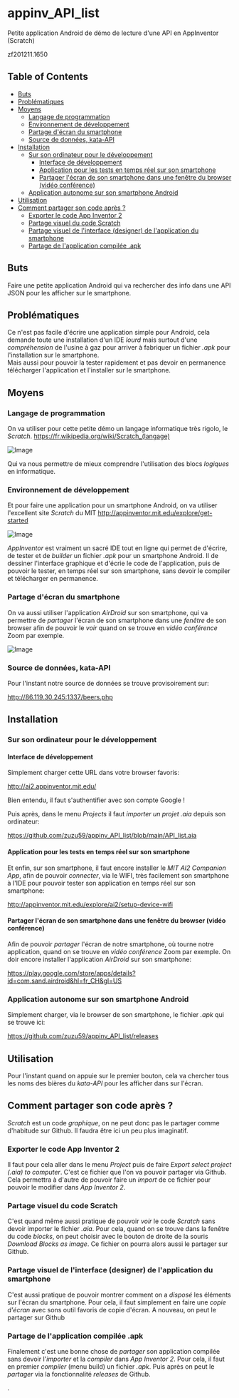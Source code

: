 # appinv_API_list
Petite application Android de démo de lecture d'une API en AppInventor (Scratch)

zf201211.1650

<!-- TOC titleSize:2 tabSpaces:2 depthFrom:1 depthTo:6 withLinks:1 updateOnSave:1 orderedList:0 skip:1 title:1 charForUnorderedList:* -->
## Table of Contents
* [Buts](#buts)
* [Problématiques](#problématiques)
* [Moyens](#moyens)
  * [Langage de programmation](#langage-de-programmation)
  * [Environnement de développement](#environnement-de-développement)
  * [Partage d'écran du smartphone](#partage-décran-du-smartphone)
  * [Source de données, kata-API](#source-de-données-kata-api)
* [Installation](#installation)
  * [Sur son ordinateur pour le développement](#sur-son-ordinateur-pour-le-développement)
    * [Interface de développement](#interface-de-développement)
    * [Application pour les tests en temps réel sur son smartphone](#application-pour-les-tests-en-temps-réel-sur-son-smartphone)
    * [Partager l'écran de son smartphone dans une fenêtre du browser (vidéo conférence)](#partager-lécran-de-son-smartphone-dans-une-fenêtre-du-browser-vidéo-conférence)
  * [Application autonome sur son smartphone Android](#application-autonome-sur-son-smartphone-android)
* [Utilisation](#utilisation)
* [Comment partager son code après ?](#comment-partager-son-code-après-)
  * [Exporter le code App Inventor 2](#exporter-le-code-app-inventor-2)
  * [Partage visuel du code Scratch](#partage-visuel-du-code-scratch)
  * [Partage visuel de l'interface (designer) de l'application du smartphone](#partage-visuel-de-linterface-designer-de-lapplication-du-smartphone)
  * [Partage de l'application compilée .apk](#partage-de-lapplication-compilée-apk)
<!-- /TOC -->


## Buts
Faire une petite application Android qui va rechercher des info dans une API JSON pour les afficher sur le smartphone.


## Problématiques
Ce n'est pas facile d'écrire une application simple pour Android, cela demande toute une installation d'un IDE *lourd* mais surtout d'une *compréhension* de l'usine à gaz pour arriver à fabriquer un fichier *.apk* pour l'installation sur le smartphone.<br>
 Mais aussi pour pouvoir la tester rapidement et pas devoir en permanence télécharger l'application et l'installer sur le smartphone.


## Moyens
### Langage de programmation
On va utiliser pour cette petite démo un langage informatique très rigolo, le *Scratch*.
https://fr.wikipedia.org/wiki/Scratch_(langage)

![Image](https://raw.githubusercontent.com/zuzu59/appinv_API_list/main/img/code_scratch_hello_world.png)

Qui va nous permettre de mieux comprendre l'utilisation des blocs *logiques* en informatique.


### Environnement de développement
Et pour faire une application pour un smartphone Android, on va utiliser l'excellent site *Scratch* du MIT
http://appinventor.mit.edu/explore/get-started

![Image](https://raw.githubusercontent.com/zuzu59/appinv_API_list/main/img/screen_designer.png)

*AppInventor* est vraiment un sacré IDE tout en ligne qui permet de d'écrire, de tester et de *builder* un fichier *.apk* pour un smartphone Android.
Il de dessiner l'interface graphique et d'écrie le code de l'application, puis de pouvoir le tester, en temps réel sur son smartphone, sans devoir le compiler et télécharger en permanence.


### Partage d'écran du smartphone
On va aussi utiliser l'application *AirDroid* sur son smartphone, qui va permettre de *partager* l'écran de son smartphone dans une *fenêtre* de son browser afin de pouvoir le *voir* quand on se trouve en *vidéo conférence* Zoom par exemple.

![Image](https://raw.githubusercontent.com/zuzu59/appinv_API_list/main/img/airdroid.png)


### Source de données, kata-API
Pour l'instant notre source de données se trouve provisoirement sur:

http://86.119.30.245:1337/beers.php



## Installation
### Sur son ordinateur pour le développement
#### Interface de développement
Simplement charger cette URL dans votre browser favoris:

http://ai2.appinventor.mit.edu/

Bien entendu, il faut s'authentifier avec son compte Google !

Puis après, dans le menu *Projects* il faut *importer un projet .aia* depuis son ordinateur:

https://github.com/zuzu59/appinv_API_list/blob/main/API_list.aia


#### Application pour les tests en temps réel sur son smartphone
Et enfin, sur son smartphone, il faut encore installer le *MIT AI2 Companion App*, afin de pouvoir *connecter*, via le WIFI, très facilement son smartphone à l'IDE pour pouvoir tester son application en temps réel sur son smartphone:

http://appinventor.mit.edu/explore/ai2/setup-device-wifi


#### Partager l'écran de son smartphone dans une fenêtre du browser (vidéo conférence)
Afin de pouvoir *partager* l'écran de notre smartphone, où tourne notre application, quand on se trouve en *vidéo conférence* Zoom par exemple. On doir encore installer l'application *AirDroid* sur son smartphone:

https://play.google.com/store/apps/details?id=com.sand.airdroid&hl=fr_CH&gl=US


### Application autonome sur son smartphone Android
Simplement charger, via le browser de son smartphone, le fichier *.apk* qui se trouve ici:

https://github.com/zuzu59/appinv_API_list/releases


## Utilisation
Pour l'instant quand on appuie sur le premier bouton, cela va chercher tous les noms des bières du *kata-API* pour les afficher dans sur l'écran.


## Comment partager son code après ?
*Scratch* est un code *graphique*, on ne peut donc pas le partager comme d'habitude sur Github. Il faudra être ici un peu plus imaginatif.


### Exporter le code App Inventor 2
Il faut pour cela aller dans le menu *Project* puis de faire *Export select project (.aia) to computer*. C'est ce fichier que l'on va pouvoir partager via Github. Cela permettra à d'autre de pouvoir faire un *import* de ce fichier pour pouvoir le modifier dans *App Inventor 2*.


### Partage visuel du code Scratch
C'est quand même aussi pratique de pouvoir *voir* le code *Scratch* sans devoir importer le fichier *.aia*. Pour cela, quand on se trouve dans la fenêtre du code *blocks*, on peut choisir avec le bouton de droite de la souris *Download Blocks as image*. Ce fichier on pourra alors aussi le partager sur Github.


### Partage visuel de l'interface (designer) de l'application du smartphone
C'est aussi pratique de pouvoir montrer comment on a *disposé* les éléments sur l'écran du smartphone. Pour cela, il faut simplement en faire une *copie d'écran* avec sons outil favoris de copie d'écran. A nouveau, on peut le partager sur Github


### Partage de l'application compilée .apk
Finalement c'est une bonne chose de *partager* son application compilée sans devoir l'*importer* et la *compiler* dans *App Inventor 2*. Pour cela, il faut en premier *compiler* (menu build) un fichier *.apk*. Puis après on peut le *partager* via la fonctionnalité *releases* de Github. 





.
